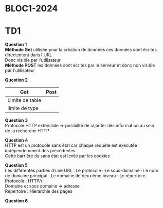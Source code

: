 # BLOC1-2024
# TD1  

**Question 1**  
**Méthode Get** utilisée pour la création de données ces données sont écrites directement dans l'URL  
Donc visible par l'utilisateur  
**Méthode POST** les données sont écrites par le serveur et donc non visible par l'utilisateur  

**Question 2**  

| Get | Post |    
| --- | ---- |  
| Limite de table |   
| limite de type |  

**Question 3**  
Protocole HTTP extensible => posibilité de rajouter des information au sein de la recherche HTTP  

**Question 4**  
HTTP est un protocole sans état car chaque requête est executée indépendemment des précédentes  
Cette barrière du sans état est levée par les cookies  

**Question 5**  
Les différentes parties d'une URL : Le protocole · Le sous-domaine · Le nom de domaine principal · Le domaine de deuxième niveau · Le répertoire.  
Protocole : HTTP//:  
Domaine et sous domaine => adresse  
Repertoire : Hierarchie des pages  

**Question 6**  





